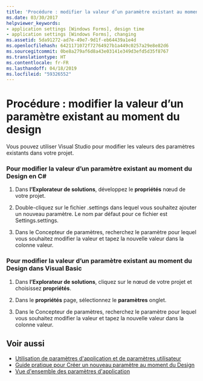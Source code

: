 ```yaml
---
title: 'Procédure : modifier la valeur d’un paramètre existant au moment du design'
ms.date: 03/30/2017
helpviewer_keywords:
- application settings [Windows Forms], design time
- application settings [Windows Forms], changing
ms.assetid: 5da91272-ad7e-49e7-9d1f-eb64439a1e4d
ms.openlocfilehash: 6421171072f72764927b1a449c0257a29e8e82d6
ms.sourcegitcommit: 0be8a279af6d8a43e03141e349d3efd5d35f8767
ms.translationtype: HT
ms.contentlocale: fr-FR
ms.lasthandoff: 04/18/2019
ms.locfileid: "59326552"
---
```

# <a name="how-to-change-the-value-of-an-existing-setting-at-design-time"></a>Procédure : modifier la valeur d’un paramètre existant au moment du design
Vous pouvez utiliser Visual Studio pour modifier les valeurs des paramètres existants dans votre projet.  
  
### <a name="to-change-the-value-of-an-existing-setting-at-design-time-in-c"></a>Pour modifier la valeur d’un paramètre existant au moment du Design en C\#
  
1. Dans **l’Explorateur de solutions**, développez le **propriétés** nœud de votre projet.  
  
2. Double-cliquez sur le fichier .settings dans lequel vous souhaitez ajouter un nouveau paramètre. Le nom par défaut pour ce fichier est Settings.settings.  
  
3. Dans le Concepteur de paramètres, recherchez le paramètre pour lequel vous souhaitez modifier la valeur et tapez la nouvelle valeur dans la colonne valeur.  
  
### <a name="to-change-the-value-of-an-existing-setting-at-design-time-in-visual-basic"></a>Pour modifier la valeur d’un paramètre existant au moment du Design dans Visual Basic  
  
1. Dans **l’Explorateur de solutions**, cliquez sur le nœud de votre projet et choisissez **propriétés**.  
  
2. Dans le **propriétés** page, sélectionnez le **paramètres** onglet.  
  
3. Dans le Concepteur de paramètres, recherchez le paramètre pour lequel vous souhaitez modifier la valeur et tapez la nouvelle valeur dans la colonne valeur.  
  
## <a name="see-also"></a>Voir aussi

- [Utilisation de paramètres d'application et de paramètres utilisateur](using-application-settings-and-user-settings.md)
- [Guide pratique pour Créer un nouveau paramètre au moment du Design](how-to-create-a-new-setting-at-design-time.md)
- [Vue d'ensemble des paramètres d'application](application-settings-overview.md)
